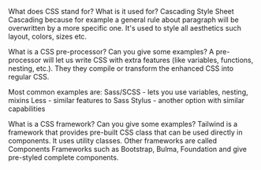 What does CSS stand for? What is it used for?
Cascading Style Sheet
Cascading because for example a general rule about paragraph will be overwritten by a more specific one.
It's used to style all aesthetics such layout, colors, sizes etc.

What is a CSS pre-processor? Can you give some examples?
A pre-processor will let us write CSS with extra features (like variables, functions, nesting, etc.). They they compile or transform the enhanced CSS into regular CSS.

Most common examples are:
Sass/SCSS - lets you use variables, nesting, mixins
Less - similar features to Sass
Stylus - another option with similar capabilities

What is a CSS framework? Can you give some examples?
Tailwind is a framework that provides pre-built CSS class that can be used directly in components. It uses utility classes.
Other frameworks are called Components Frameworks such as Bootstrap, Bulma, Foundation and give pre-styled complete components.
